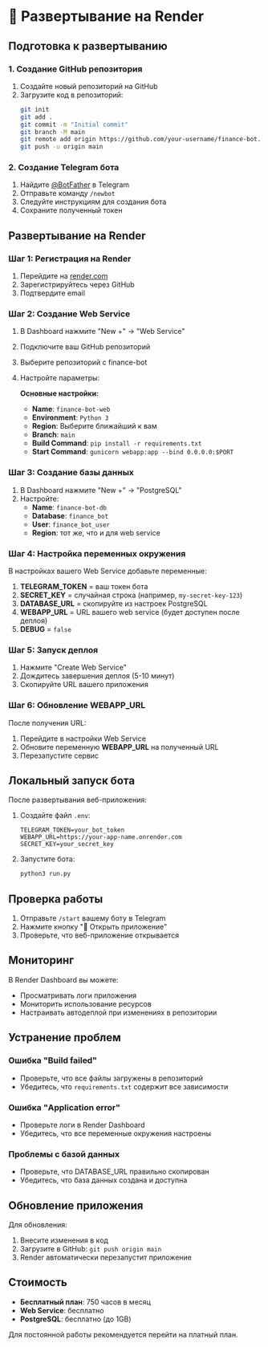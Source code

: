 # 🚀 Развертывание на Render

## Подготовка к развертыванию

### 1. Создание GitHub репозитория

1. Создайте новый репозиторий на GitHub
2. Загрузите код в репозиторий:
   ```bash
   git init
   git add .
   git commit -m "Initial commit"
   git branch -M main
   git remote add origin https://github.com/your-username/finance-bot.git
   git push -u origin main
   ```

### 2. Создание Telegram бота

1. Найдите [@BotFather](https://t.me/BotFather) в Telegram
2. Отправьте команду `/newbot`
3. Следуйте инструкциям для создания бота
4. Сохраните полученный токен

## Развертывание на Render

### Шаг 1: Регистрация на Render

1. Перейдите на [render.com](https://render.com)
2. Зарегистрируйтесь через GitHub
3. Подтвердите email

### Шаг 2: Создание Web Service

1. В Dashboard нажмите "New +" → "Web Service"
2. Подключите ваш GitHub репозиторий
3. Выберите репозиторий с finance-bot
4. Настройте параметры:

   **Основные настройки:**
   - **Name**: `finance-bot-web`
   - **Environment**: `Python 3`
   - **Region**: Выберите ближайший к вам
   - **Branch**: `main`
   - **Build Command**: `pip install -r requirements.txt`
   - **Start Command**: `gunicorn webapp:app --bind 0.0.0.0:$PORT`

### Шаг 3: Создание базы данных

1. В Dashboard нажмите "New +" → "PostgreSQL"
2. Настройте:
   - **Name**: `finance-bot-db`
   - **Database**: `finance_bot`
   - **User**: `finance_bot_user`
   - **Region**: тот же, что и для web service

### Шаг 4: Настройка переменных окружения

В настройках вашего Web Service добавьте переменные:

1. **TELEGRAM_TOKEN** = ваш токен бота
2. **SECRET_KEY** = случайная строка (например, `my-secret-key-123`)
3. **DATABASE_URL** = скопируйте из настроек PostgreSQL
4. **WEBAPP_URL** = URL вашего web service (будет доступен после деплоя)
5. **DEBUG** = `false`

### Шаг 5: Запуск деплоя

1. Нажмите "Create Web Service"
2. Дождитесь завершения деплоя (5-10 минут)
3. Скопируйте URL вашего приложения

### Шаг 6: Обновление WEBAPP_URL

После получения URL:
1. Перейдите в настройки Web Service
2. Обновите переменную **WEBAPP_URL** на полученный URL
3. Перезапустите сервис

## Локальный запуск бота

После развертывания веб-приложения:

1. Создайте файл `.env`:
   ```env
   TELEGRAM_TOKEN=your_bot_token
   WEBAPP_URL=https://your-app-name.onrender.com
   SECRET_KEY=your_secret_key
   ```

2. Запустите бота:
   ```bash
   python3 run.py
   ```

## Проверка работы

1. Отправьте `/start` вашему боту в Telegram
2. Нажмите кнопку "📱 Открыть приложение"
3. Проверьте, что веб-приложение открывается

## Мониторинг

В Render Dashboard вы можете:
- Просматривать логи приложения
- Мониторить использование ресурсов
- Настраивать автодеплой при изменениях в репозитории

## Устранение проблем

### Ошибка "Build failed"
- Проверьте, что все файлы загружены в репозиторий
- Убедитесь, что `requirements.txt` содержит все зависимости

### Ошибка "Application error"
- Проверьте логи в Render Dashboard
- Убедитесь, что все переменные окружения настроены

### Проблемы с базой данных
- Проверьте, что DATABASE_URL правильно скопирован
- Убедитесь, что база данных создана и доступна

## Обновление приложения

Для обновления:
1. Внесите изменения в код
2. Загрузите в GitHub: `git push origin main`
3. Render автоматически перезапустит приложение

## Стоимость

- **Бесплатный план**: 750 часов в месяц
- **Web Service**: бесплатно
- **PostgreSQL**: бесплатно (до 1GB)

Для постоянной работы рекомендуется перейти на платный план. 